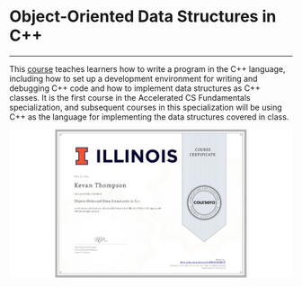 # Object-Oriented Data Structures in C++
___
This [course](https://www.coursera.org/learn/cs-fundamentals-2?specialization=cs-fundamentals) teaches learners how to write a program in the C++ language, including how to set up a development environment for writing and debugging C++ code and how to implement data structures as C++ classes. It is the first course in the Accelerated CS Fundamentals specialization, and subsequent courses in this specialization will be using C++ as the language for implementing the data structures covered in class.

![Certificate](./.pictures/Object_Oriented_Data_Structures_in_Cpp.jpeg "Certificate")
